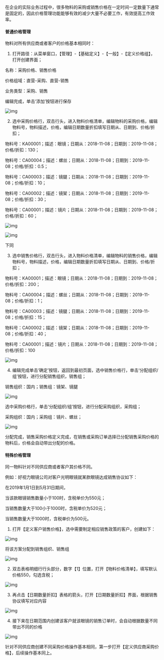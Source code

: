 在企业的实际业务过程中，很多物料的采购或销售价格在一定时间一定数量下通常是固定的，因此价格管理功能能够有效的减少大量不必要工作，有效提高工作效率。

#### **普通价格管理**

物料对所有供应商或者客户的价格基本相同时：

1. 打开路径：从菜单窗口，【管理】-【基础定义】-【一般】-【定义价格组】，打开创建界面；

名称：采购价格、销售价格

价格组域：直营-采购、直营-销售

业务类型：采购、销售

编辑完成，单击‘添加’按钮进行保存

![img](gzh_images/jg1.png) 

2. 选中采购价格行，双击行头，进入物料价格清单，编辑物料的采购价格，编辑物料号，物料描述，价格，编辑日期数量折扣填写日期从、日期到、价格/折扣；

物料号：KA00001；描述：眼镜；日期从：2018-11-08；日期到：2019-11-08；价格/折扣：130；

物料号：CA00004；描述：螺丝；日期从：2018-11-08；日期到：2019-11-08；价格/折扣：0.5；

物料号：CA00003；描述：镜腿；日期从：2018-11-08；日期到：2019-11-08；价格/折扣：10；

物料号：CA00002；描述：镜架；日期从：2018-11-08；日期到：2019-11-08；价格/折扣：30；

物料号：CA00001；描述：镜片；日期从：2018-11-08；日期到：2019-11-08；价格/折扣：60；

![img](gzh_images/jg2.png) 

![img](gzh_images/jg3.png) 

下同

3. 选中销售价格行，双击行头，进入物料价格清单，编辑物料的销售价格，编辑物料号，物料描述，价格，编辑日期数量折扣填写日期从、日期到、价格/折扣；

物料号：KA00001；描述：眼镜；日期从：2018-11-08；日期到：2019-11-08；价格/折扣：200；

物料号：CA00004；描述：螺丝；日期从：2018-11-08；日期到：2019-11-08；价格/折扣：1；

物料号：CA00003；描述：镜腿；日期从：2018-11-08；日期到：2019-11-08；价格/折扣：15；

物料号：CA00002；描述：镜架；日期从：2018-11-08；日期到：2019-11-08；价格/折扣：40；

物料号：CA00001；描述：镜片；日期从：2018-11-08；日期到：2019-11-08；价格/折扣：100

![img](gzh_images/jg4.png) 

4. 编辑完成单击‘确定’按钮，返回到最初页面，选中销售价格行，单击‘分配组织/组’按钮，进行分配销售组织，销售组；

销售组织：国内；销售组：镜架、镜腿

![img](gzh_images/jg5.png) 

选中采购价格行，单击‘分配组织/组’按钮，进行分配采购组织，采购组；

采购组织：国内；采购组：镜片、螺丝；

![img](gzh_images/jg6.png) 

分配完成，销售采购价格定义完成，在销售或采购订单选择已分配销售采购价格的物料后，价格会自动带出分配的价格。

#### **特殊价格管理**

同一物料针对不同供应商或者客户其价格不同。

例如：好视力眼镜公司对客户光明眼镜就某款眼镜达成销售协议如下：

在2019年1月1日到5月31日期间，

当该款眼镜销售数量小于100时，含税单价为550元；

当销售数量大于100小于1000时，含税单价为520元；

当销售数量大于1000时，含税单价为500元。

1. 打开【定义客户销售价格】，选中需要制定相应销售政策的客户，创建如下：

![img](gzh_images/jg7.png) 

将该方案分配到销售组织、销售组

![img](gzh_images/jg8.png) 

2. 双击表格明细行行头部分，数字【1】位置，打开【物料价格清单】，填写默认价格550，勾选含税；

![img](gzh_images/jg9.png) 

3. 再点击【日期数量折扣】表格的箭头，打开【日期数量折扣】界面，根据销售协议填写对应内容

![img](gzh_images/jg10.png) 

4. 接下来在日期范围内创建该客户就该眼镜的销售订单时，会自动根据数量不同带出不同的价格

![img](gzh_images/jg11.png) 

针对不同供应商创建不同采购价格操作基本相同，第一步打开【定义供应商采购价格】，后续操作基本同上。
